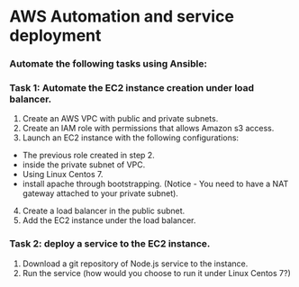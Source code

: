 # AWS Automation and service deployment

### Automate the following tasks using Ansible:

### Task 1: Automate the EC2 instance creation under load balancer.

1. Create an AWS VPC with public and private subnets.
2. Create an IAM role with permissions that allows Amazon s3 access.
3. Launch an EC2 instance with the following configurations:
- The previous role created in step 2.
- inside the private subnet of VPC.
- Using Linux Centos 7.
- install apache through bootstrapping. (Notice -  You need to have a NAT gateway attached to your private subnet).
4. Create a load balancer in the public subnet.
5. Add the EC2 instance under the load balancer.

### Task 2: deploy a service to the EC2 instance.

1. Download a git repository of Node.js service to the instance.
2. Run the service (how would you choose to run it under Linux Centos 7?)
